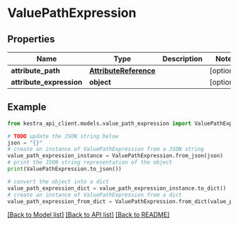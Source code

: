 # ValuePathExpression


## Properties

Name | Type | Description | Notes
------------ | ------------- | ------------- | -------------
**attribute_path** | [**AttributeReference**](AttributeReference.md) |  | [optional] 
**attribute_expression** | **object** |  | [optional] 

## Example

```python
from kestra_api_client.models.value_path_expression import ValuePathExpression

# TODO update the JSON string below
json = "{}"
# create an instance of ValuePathExpression from a JSON string
value_path_expression_instance = ValuePathExpression.from_json(json)
# print the JSON string representation of the object
print(ValuePathExpression.to_json())

# convert the object into a dict
value_path_expression_dict = value_path_expression_instance.to_dict()
# create an instance of ValuePathExpression from a dict
value_path_expression_from_dict = ValuePathExpression.from_dict(value_path_expression_dict)
```
[[Back to Model list]](../README.md#documentation-for-models) [[Back to API list]](../README.md#documentation-for-api-endpoints) [[Back to README]](../README.md)


